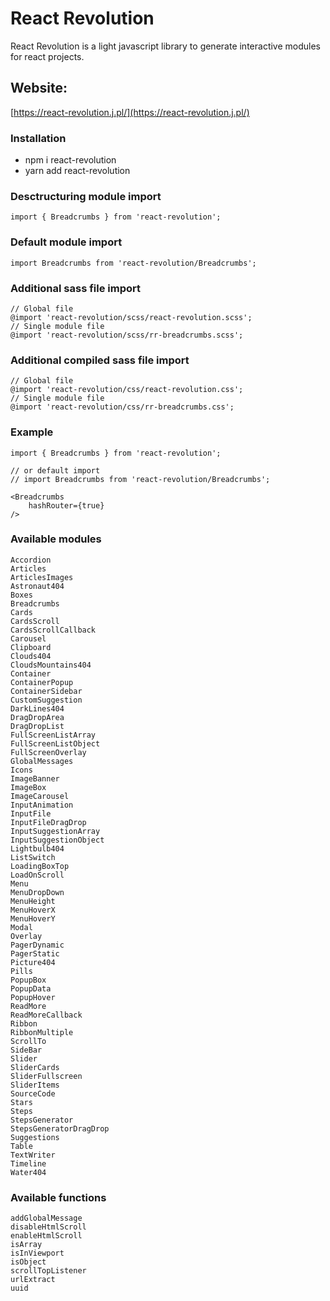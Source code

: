 # React Revolution

React Revolution is a light javascript library to generate interactive modules for react projects.

## Website: 

[https://react-revolution.j.pl/](https://react-revolution.j.pl/)

### Installation 
- npm i react-revolution
- yarn add react-revolution

### Desctructuring module import

```
import { Breadcrumbs } from 'react-revolution';
```

### Default module import

```
import Breadcrumbs from 'react-revolution/Breadcrumbs';
```

### Additional sass file import
```
// Global file
@import 'react-revolution/scss/react-revolution.scss';
// Single module file
@import 'react-revolution/scss/rr-breadcrumbs.scss';
```

### Additional compiled sass file import
```
// Global file
@import 'react-revolution/css/react-revolution.css';
// Single module file
@import 'react-revolution/css/rr-breadcrumbs.css';
```

### Example

```
import { Breadcrumbs } from 'react-revolution';

// or default import 
// import Breadcrumbs from 'react-revolution/Breadcrumbs';

<Breadcrumbs 
    hashRouter={true}
/>
```

### Available modules

    Accordion
    Articles
    ArticlesImages
    Astronaut404
    Boxes
    Breadcrumbs
    Cards
    CardsScroll
    CardsScrollCallback
    Carousel
    Clipboard
    Clouds404
    CloudsMountains404
    Container
    ContainerPopup
    ContainerSidebar
    CustomSuggestion
    DarkLines404
    DragDropArea
    DragDropList
    FullScreenListArray
    FullScreenListObject
    FullScreenOverlay
    GlobalMessages
    Icons
    ImageBanner
    ImageBox
    ImageCarousel
    InputAnimation
    InputFile
    InputFileDragDrop
    InputSuggestionArray
    InputSuggestionObject
    Lightbulb404
    ListSwitch
    LoadingBoxTop
    LoadOnScroll
    Menu
    MenuDropDown
    MenuHeight
    MenuHoverX
    MenuHoverY
    Modal
    Overlay
    PagerDynamic
    PagerStatic
    Picture404
    Pills
    PopupBox
    PopupData
    PopupHover
    ReadMore
    ReadMoreCallback
    Ribbon
    RibbonMultiple
    ScrollTo
    SideBar
    Slider
    SliderCards
    SliderFullscreen
    SliderItems
    SourceCode
    Stars
    Steps
    StepsGenerator
    StepsGeneratorDragDrop
    Suggestions
    Table
    TextWriter
    Timeline
    Water404

### Available functions

    addGlobalMessage
    disableHtmlScroll
    enableHtmlScroll
    isArray
    isInViewport
    isObject
    scrollTopListener
    urlExtract
    uuid